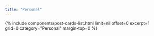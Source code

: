 ```yaml
---
title: "Personal"
---
```


{% include components/post-cards-list.html limit=nil offset=0 excerpt=1 grid=0 category="Personal" margin-top=0 %}

